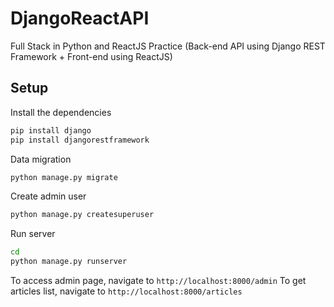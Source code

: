 # DjangoReactAPI
Full Stack in Python and ReactJS Practice (Back-end API using Django REST Framework + Front-end using ReactJS)

## Setup

Install the dependencies
```sh
pip install django
pip install djangorestframework
```

Data migration
```sh
python manage.py migrate
```

Create admin user
```sh
python manage.py createsuperuser
```

Run server
```sh
cd
python manage.py runserver
```
To access admin page, navigate to `http://localhost:8000/admin`
To get articles list, navigate to `http://localhost:8000/articles`
